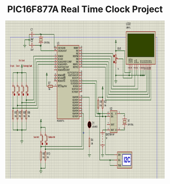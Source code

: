<h1 align="center">  PIC16F877A Real Time Clock Project </h1>

<p align="center">
  <img height="500"  src="scheme_image.png">
</p>
